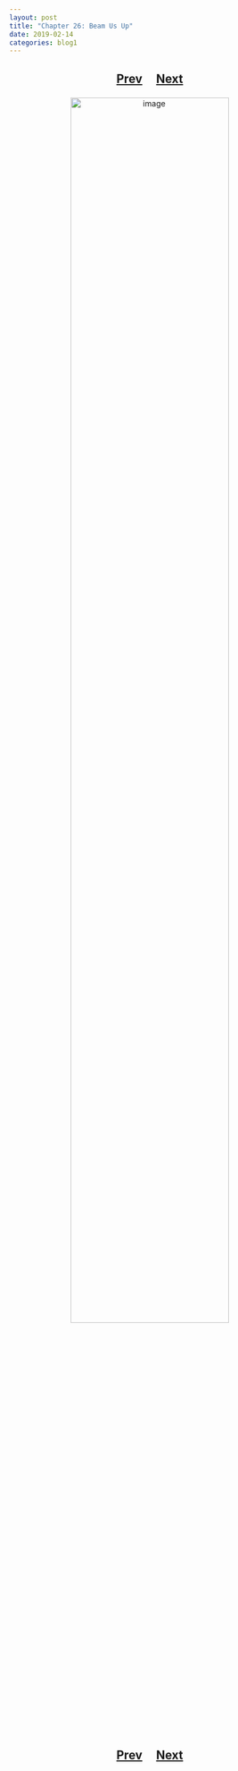 ```yaml
---
layout: post
title: "Chapter 26: Beam Us Up"
date: 2019-02-14
categories: blog1
---
```


<h2>
  <p style="text-align:center;">
    <a href="/wingsofthechorus/archive/2019/02/07/chapter25">Prev</a>
    &nbsp;&nbsp;&nbsp;
    <a href="/wingsofthechorus/archive/2019/02/21/chapter27">Next</a>
  </p>
</h2>

<p style="text-align:center;">
  <img src="/wingsofthechorus/images/comics/c26.png" width="75%" alt="image"/>
</p>

<h2>
  <p style="text-align:center;">
    <a href="/wingsofthechorus/archive/2019/02/07/chapter25">Prev</a>
    &nbsp;&nbsp;&nbsp;
    <a href="/wingsofthechorus/archive/2019/02/21/chapter27">Next</a>
  </p>
</h2>
